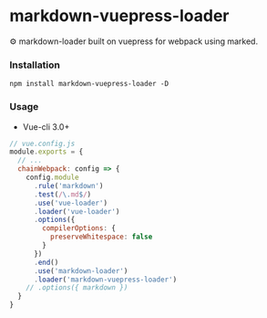# markdown-vuepress-loader
:gear: markdown-loader built on vuepress  for webpack using marked.

### Installation
`npm install markdown-vuepress-loader -D`

### Usage
* Vue-cli 3.0+

```js
// vue.config.js
module.exports = {
  // ...
  chainWebpack: config => {
    config.module
      .rule('markdown')
      .test(/\.md$/)
      .use('vue-loader')
      .loader('vue-loader')
      .options({
        compilerOptions: {
          preserveWhitespace: false
        }
      })
      .end()
      .use('markdown-loader')
      .loader('markdown-vuepress-loader')
    // .options({ markdown })
  }
}
```
